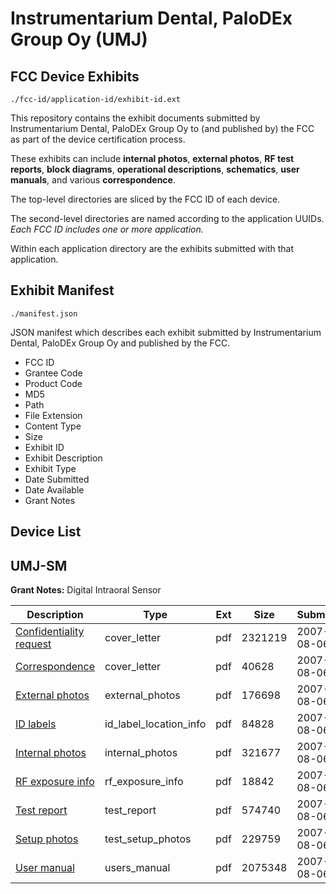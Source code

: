 # Instrumentarium Dental, PaloDEx Group Oy (UMJ)
## FCC Device Exhibits

```
./fcc-id/application-id/exhibit-id.ext
```

This repository contains the exhibit documents submitted by Instrumentarium Dental, PaloDEx Group Oy to (and published by) the FCC as part of the device certification process.

These exhibits can include **internal photos**, **external photos**, **RF test reports**, **block diagrams**, **operational descriptions**, **schematics**, **user manuals**, and various **correspondence**.

The top-level directories are sliced by the FCC ID of each device.

The second-level directories are named according to the application UUIDs. *Each FCC ID includes one or more application.*

Within each application directory are the exhibits submitted with that application. 

## Exhibit Manifest

```
./manifest.json
```

JSON manifest which describes each exhibit submitted by Instrumentarium Dental, PaloDEx Group Oy and published by the FCC.

- FCC ID
- Grantee Code
- Product Code
- MD5
- Path
- File Extension
- Content Type
- Size
- Exhibit ID
- Exhibit Description
- Exhibit Type
- Date Submitted
- Date Available
- Grant Notes

## Device List
## UMJ-SM
**Grant Notes:** Digital Intraoral Sensor

| Description | Type | Ext | Size | Submitted | Available |
| ----------- | ---- | --- | ---- | --------- | --------- |
| [Confidentiality request](UMJ-SM/734867c893b91d925342341400e5b975/825848.pdf) | cover_letter | pdf | 2321219 | 2007-08-06 | 2007-08-06 |
| [Correspondence](UMJ-SM/734867c893b91d925342341400e5b975/825849.pdf) | cover_letter | pdf | 40628 | 2007-08-06 | 2007-08-06 |
| [External photos](UMJ-SM/734867c893b91d925342341400e5b975/825851.pdf) | external_photos | pdf | 176698 | 2007-08-06 | 2007-08-06 |
| [ID labels](UMJ-SM/734867c893b91d925342341400e5b975/825853.pdf) | id_label_location_info | pdf | 84828 | 2007-08-06 | 2007-08-06 |
| [Internal photos](UMJ-SM/734867c893b91d925342341400e5b975/825852.pdf) | internal_photos | pdf | 321677 | 2007-08-06 | 2007-08-06 |
| [RF exposure info](UMJ-SM/734867c893b91d925342341400e5b975/825856.pdf) | rf_exposure_info | pdf | 18842 | 2007-08-06 | 2007-08-06 |
| [Test report](UMJ-SM/734867c893b91d925342341400e5b975/825854.pdf) | test_report | pdf | 574740 | 2007-08-06 | 2007-08-06 |
| [Setup photos](UMJ-SM/734867c893b91d925342341400e5b975/825855.pdf) | test_setup_photos | pdf | 229759 | 2007-08-06 | 2007-08-06 |
| [User manual](UMJ-SM/734867c893b91d925342341400e5b975/825850.pdf) | users_manual | pdf | 2075348 | 2007-08-06 | 2007-08-06 |
